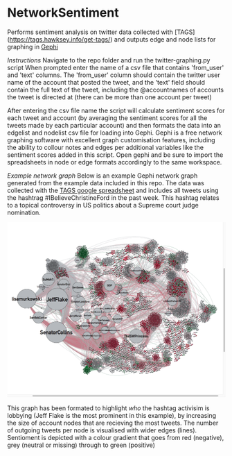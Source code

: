 # NetworkSentiment
Performs sentiment analysis on twitter data collected with [TAGS] (https://tags.hawksey.info/get-tags/) and outputs edge and node lists for graphing in [Gephi](https://gephi.org/)

*Instructions*
Navigate to the repo folder and run the twitter-graphing.py script
When prompted enter the name of a csv file that contains 'from_user' and 'text' columns. The 'from_user' column should contain the twitter user name of the account that posted the tweet, and the 'text' field should contain the full text of the tweet, including the @accountnames of accounts the tweet is directed at (there can be more than one account per tweet)

After entering the csv file name the script will calculate sentiment scores for each tweet and account (by averaging the sentiment scores for all the tweets made by each particular account) and then formats the data into an edgelist and nodelist csv file for loading into Gephi. Gephi is a free network graphing software with excellent graph customisation features, including the ability to collour notes and edges per additional variables like the sentiment scores added in this script. Open gephi and be sure to import the spreadsheets in node or edge formats accordingly to the same workspace.

*Example network graph*
Below is an example Gephi network graph generated from the example data included in this repo. The data was collected with the [TAGS google spreadsheet](https://tags.hawksey.info/get-tags/) and includes all tweets using the hashtrag #IBelieveChristineFord in the past week. This hashtag relates to a topical controversy in US politics about a Supreme court judge nomination. 

![Example Graph](/images/ChristineFord.png)

This graph has been formated to highlight *who* the hashtag activisim is lobbying (Jeff Flake is the most prominent in this example), by increasing the size of account nodes that are recieving the most tweets.  The number of outgoing tweets per node is visualised with wider edges (lines). Sentioment is depicted with a colour gradient that goes from red (negative), grey (neutral or missing) through to green (positive)
